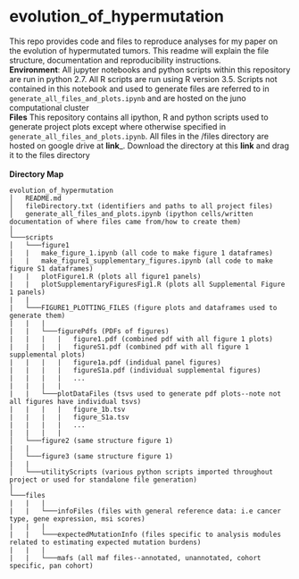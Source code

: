 # evolution_of_hypermutation
This repo provides code and files to reproduce analyses for my paper on the evolution of hypermutated tumors.  This readme will explain the file structure, documentation and reproducibility instructions.  <br>
**Environment**: All jupyter notebooks and python scripts within this repository are run in python 2.7.  All R scripts are run using R version 3.5. Scripts not contained in this notebook and used to generate files are referred to in <code>generate_all_files_and_plots.ipynb</code> and are hosted on the juno computational cluster<br>
**Files** This repository contains all ipython, R and python scripts used to generate project plots except where otherwise specified in <code>generate_all_files_and_plots.ipynb</code>.  All files in the /files directory are hosted on google drive at __link___.  Download the directory at this __link__ and drag it to the files directory  <br>
<br>
**Directory Map** 
```
evolution_of_hypermutation
│   README.md
│   fileDirectory.txt (identifiers and paths to all project files)    
│   generate_all_files_and_plots.ipynb (ipython cells/written documentation of where files came from/how to create them)
│
└───scripts
│   └───figure1
|   |   make_figure_1.ipynb (all code to make figure 1 dataframes)
|   |   make_figure1_supplementary_figures.ipynb (all code to make figure S1 dataframes)
|   |   plotFigure1.R (plots all figure1 panels)
|   |   plotSupplementaryFiguresFig1.R (plots all Supplemental Figure 1 panels)
|   |
|   └───FIGURE1_PLOTTING_FILES (figure plots and dataframes used to generate them)
|   |   |
|   |   └───figurePdfs (PDFs of figures)
|   |   |   |   figure1.pdf (combined pdf with all figure 1 plots)
|   |   |   |   figureS1.pdf (combined pdf with all figure 1 supplemental plots)
|   |   |   |   figure1a.pdf (indidual panel figures)
|   |   |   |   figureS1a.pdf (individual supplemental figures)
|   |   |   |   ...
|   |   |   |
|   |   └───plotDataFiles (tsvs used to generate pdf plots--note not all figures have individual tsvs)
|   |   |   |   figure_1b.tsv 
|   |   |   |   figure_S1a.tsv 
|   |   |   |   ...
|   |   |   |
│   └───figure2 (same structure figure 1)
|   |  
│   └───figure3 (same structure figure 1)
|   |   
│   └───utilityScripts (various python scripts imported throughout project or used for standalone file generation)
│
└───files
|   |   |
|   |   └───infoFiles (files with general reference data: i.e cancer type, gene expression, msi scores)
|   |   |
|   |   └───expectedMutationInfo (files specific to analysis modules related to estimating expected mutation burdens)
|   |   |
|   |   └───mafs (all maf files--annotated, unannotated, cohort specific, pan cohort)
```
